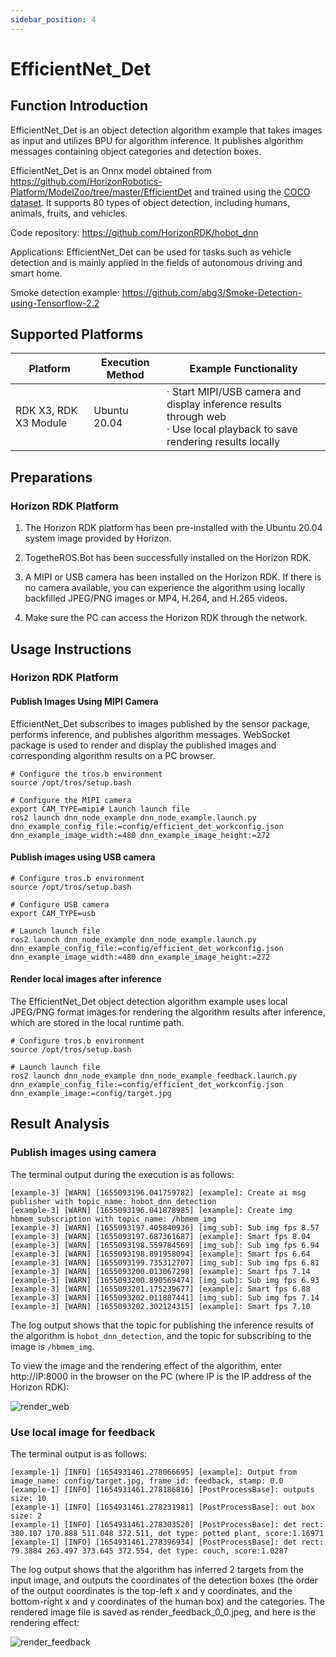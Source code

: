 ```yaml
---
sidebar_position: 4
---
```

# EfficientNet_Det

## Function Introduction

EfficientNet_Det is an object detection algorithm example that takes images as input and utilizes BPU for algorithm inference. It publishes algorithm messages containing object categories and detection boxes.

EfficientNet_Det is an Onnx model obtained from <https://github.com/HorizonRobotics-Platform/ModelZoo/tree/master/EfficientDet> and trained using the [COCO dataset](http://cocodataset.org/). It supports 80 types of object detection, including humans, animals, fruits, and vehicles.

Code repository: <https://github.com/HorizonRDK/hobot_dnn>

Applications: EfficientNet_Det can be used for tasks such as vehicle detection and is mainly applied in the fields of autonomous driving and smart home.

Smoke detection example: <https://github.com/abg3/Smoke-Detection-using-Tensorflow-2.2>

## Supported Platforms

| Platform               | Execution Method | Example Functionality                                        |
| ---------------------- | ---------------- | ------------------------------------------------------------ |
| RDK X3, RDK X3 Module  | Ubuntu 20.04     | · Start MIPI/USB camera and display inference results through web<br/>· Use local playback to save rendering results locally |

## Preparations

### Horizon RDK Platform

1. The Horizon RDK platform has been pre-installed with the Ubuntu 20.04 system image provided by Horizon.

2. TogetheROS.Bot has been successfully installed on the Horizon RDK.

3. A MIPI or USB camera has been installed on the Horizon RDK. If there is no camera available, you can experience the algorithm using locally backfilled JPEG/PNG images or MP4, H.264, and H.265 videos.

4. Make sure the PC can access the Horizon RDK through the network.

## Usage Instructions

### Horizon RDK Platform

#### Publish Images Using MIPI Camera

EfficientNet_Det subscribes to images published by the sensor package, performs inference, and publishes algorithm messages. WebSocket package is used to render and display the published images and corresponding algorithm results on a PC browser.

```shell
# Configure the tros.b environment
source /opt/tros/setup.bash

# Configure the MIPI camera
export CAM_TYPE=mipi# Launch launch file
ros2 launch dnn_node_example dnn_node_example.launch.py dnn_example_config_file:=config/efficient_det_workconfig.json dnn_example_image_width:=480 dnn_example_image_height:=272
```

#### Publish images using USB camera

```shell
# Configure tros.b environment
source /opt/tros/setup.bash

# Configure USB camera
export CAM_TYPE=usb

# Launch launch file
ros2 launch dnn_node_example dnn_node_example.launch.py dnn_example_config_file:=config/efficient_det_workconfig.json dnn_example_image_width:=480 dnn_example_image_height:=272
```

#### Render local images after inference

The EfficientNet_Det object detection algorithm example uses local JPEG/PNG format images for rendering the algorithm results after inference, which are stored in the local runtime path.

```shell
# Configure tros.b environment
source /opt/tros/setup.bash

# Launch launch file
ros2 launch dnn_node_example dnn_node_example_feedback.launch.py dnn_example_config_file:=config/efficient_det_workconfig.json dnn_example_image:=config/target.jpg
```

## Result Analysis

### Publish images using camera

The terminal output during the execution is as follows:

```shell
[example-3] [WARN] [1655093196.041759782] [example]: Create ai msg publisher with topic_name: hobot_dnn_detection
[example-3] [WARN] [1655093196.041878985] [example]: Create img hbmem_subscription with topic_name: /hbmem_img
[example-3] [WARN] [1655093197.405840936] [img_sub]: Sub img fps 8.57
[example-3] [WARN] [1655093197.687361687] [example]: Smart fps 8.04
[example-3] [WARN] [1655093198.559784569] [img_sub]: Sub img fps 6.94
[example-3] [WARN] [1655093198.891958094] [example]: Smart fps 6.64
[example-3] [WARN] [1655093199.735312707] [img_sub]: Sub img fps 6.81
[example-3] [WARN] [1655093200.013067298] [example]: Smart fps 7.14
[example-3] [WARN] [1655093200.890569474] [img_sub]: Sub img fps 6.93
[example-3] [WARN] [1655093201.175239677] [example]: Smart fps 6.88
[example-3] [WARN] [1655093202.011887441] [img_sub]: Sub img fps 7.14
[example-3] [WARN] [1655093202.302124315] [example]: Smart fps 7.10
```

The log output shows that the topic for publishing the inference results of the algorithm is `hobot_dnn_detection`, and the topic for subscribing to the image is `/hbmem_img`.

To view the image and the rendering effect of the algorithm, enter http://IP:8000 in the browser on the PC (where IP is the IP address of the Horizon RDK):

![render_web](./image/box_basic/efficient_det_render_web.jpeg)

### Use local image for feedback

The terminal output is as follows:

```shell
[example-1] [INFO] [1654931461.278066695] [example]: Output from image_name: config/target.jpg, frame_id: feedback, stamp: 0.0
[example-1] [INFO] [1654931461.278186816] [PostProcessBase]: outputs size: 10
[example-1] [INFO] [1654931461.278231981] [PostProcessBase]: out box size: 2
[example-1] [INFO] [1654931461.278303520] [PostProcessBase]: det rect: 380.107 170.888 511.048 372.511, det type: potted plant, score:1.16971
[example-1] [INFO] [1654931461.278396934] [PostProcessBase]: det rect: 79.3884 263.497 373.645 372.554, det type: couch, score:1.0287
```

The log output shows that the algorithm has inferred 2 targets from the input image, and outputs the coordinates of the detection boxes (the order of the output coordinates is the top-left x and y coordinates, and the bottom-right x and y coordinates of the human box) and the categories. The rendered image file is saved as render_feedback_0_0.jpeg, and here is the rendering effect:

![render_feedback](./image/box_basic/efficient_det_render_feedback.jpeg)